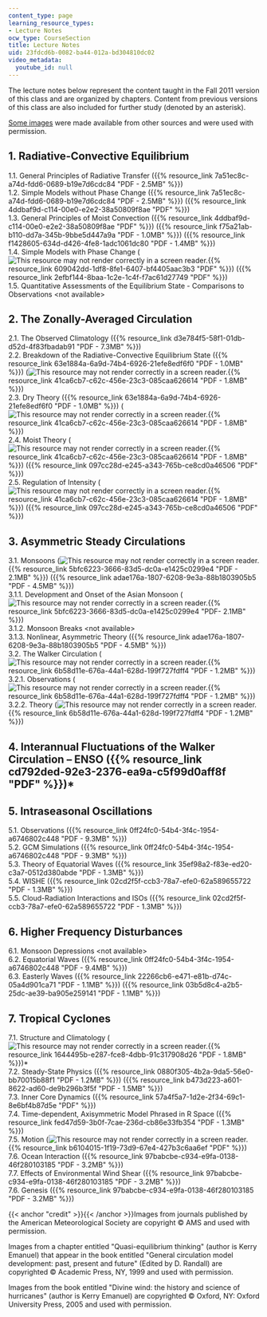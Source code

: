 ```yaml
---
content_type: page
learning_resource_types:
- Lecture Notes
ocw_type: CourseSection
title: Lecture Notes
uid: 23fdcd6b-0082-ba44-012a-bd304810dc02
video_metadata:
  youtube_id: null
---
```


The lecture notes below represent the content taught in the Fall 2011 version of this class and are organized by chapters. Content from previous versions of this class are also included for further study (denoted by an asterisk).

[Some images](#credit) were made available from other sources and were used with permission.

1\. Radiative-Convective Equilibrium
------------------------------------

1.1. General Principles of Radiative Transfer ({{% resource_link 7a51ec8c-a74d-fdd6-0689-b19e7d6cdc84 "PDF - 2.5MB" %}})  
1.2. Simple Models without Phase Change ({{% resource_link 7a51ec8c-a74d-fdd6-0689-b19e7d6cdc84 "PDF - 2.5MB" %}}) ({{% resource_link 4ddbaf9d-c114-00e0-e2e2-38a50809f8ae "PDF" %}})  
1.3. General Principles of Moist Convection ({{% resource_link 4ddbaf9d-c114-00e0-e2e2-38a50809f8ae "PDF" %}}) ({{% resource_link f75a21ab-b110-dd7a-345b-9bbe5d447a9a "PDF - 1.0MB" %}}) ({{% resource_link f1428605-634d-d426-4fe8-1adc1061dc80 "PDF - 1.4MB" %}})  
1.4. Simple Models with Phase Change (![This resource may not render correctly in a screen reader.](/images/inacessible.gif){{% resource_link 609042dd-1df8-8fe1-6407-bf4405aac3b3 "PDF" %}}) ({{% resource_link 2efbf144-8baa-1c2e-1c4f-f7ac61d27749 "PDF" %}})  
1.5. Quantitative Assessments of the Equilibrium State - Comparisons to Observations \<not available>

2\. The Zonally-Averaged Circulation
------------------------------------

2.1. The Observed Climatology ({{% resource_link d3e784f5-58f1-01db-d52d-4f83fbadab91 "PDF - 7.3MB" %}})  
2.2. Breakdown of the Radiative-Convective Equilibrium State ({{% resource_link 63e1884a-6a9d-74b4-6926-21efe8edf6f0 "PDF - 1.0MB" %}}) (![This resource may not render correctly in a screen reader.](/images/inacessible.gif){{% resource_link 41ca6cb7-c62c-456e-23c3-085caa626614 "PDF - 1.8MB" %}})  
2.3. Dry Theory ({{% resource_link 63e1884a-6a9d-74b4-6926-21efe8edf6f0 "PDF - 1.0MB" %}}) (![This resource may not render correctly in a screen reader.](/images/inacessible.gif){{% resource_link 41ca6cb7-c62c-456e-23c3-085caa626614 "PDF - 1.8MB" %}})  
2.4. Moist Theory (![This resource may not render correctly in a screen reader.](/images/inacessible.gif){{% resource_link 41ca6cb7-c62c-456e-23c3-085caa626614 "PDF - 1.8MB" %}}) ({{% resource_link 097cc28d-e245-a343-765b-ce8cd0a46506 "PDF" %}})  
2.5. Regulation of Intensity (![This resource may not render correctly in a screen reader.](/images/inacessible.gif){{% resource_link 41ca6cb7-c62c-456e-23c3-085caa626614 "PDF - 1.8MB" %}}) ({{% resource_link 097cc28d-e245-a343-765b-ce8cd0a46506 "PDF" %}})

3\. Asymmetric Steady Circulations
----------------------------------

3.1. Monsoons (![This resource may not render correctly in a screen reader.](/images/inacessible.gif){{% resource_link 5bfc6223-3666-83d5-dc0a-e1425c0299e4 "PDF - 2.1MB" %}}) ({{% resource_link adae176a-1807-6208-9e3a-88b1803905b5 "PDF - 4.5MB" %}})  
3.1.1. Development and Onset of the Asian Monsoon (![This resource may not render correctly in a screen reader.](/images/inacessible.gif){{% resource_link 5bfc6223-3666-83d5-dc0a-e1425c0299e4 "PDF- 2.1MB" %}})  
3.1.2. Monsoon Breaks \<not available>   
3.1.3. Nonlinear, Asymmetric Theory ({{% resource_link adae176a-1807-6208-9e3a-88b1803905b5 "PDF - 4.5MB" %}})  
3.2. The Walker Circulation (![This resource may not render correctly in a screen reader.](/images/inacessible.gif){{% resource_link 6b58d11e-676a-44a1-628d-199f727fdff4 "PDF - 1.2MB" %}})  
3.2.1. Observations (![This resource may not render correctly in a screen reader.](/images/inacessible.gif){{% resource_link 6b58d11e-676a-44a1-628d-199f727fdff4 "PDF - 1.2MB" %}})  
3.2.2. Theory (![This resource may not render correctly in a screen reader.](/images/inacessible.gif){{% resource_link 6b58d11e-676a-44a1-628d-199f727fdff4 "PDF - 1.2MB" %}})

4\. Interannual Fluctuations of the Walker Circulation – ENSO ({{% resource_link cd792ded-92e3-2376-ea9a-c5f99d0aff8f "PDF" %}})\*
--------------------------------------------------------------------------------------------------------------------

5\. Intraseasonal Oscillations
------------------------------

5.1. Observations ({{% resource_link 0ff24fc0-54b4-3f4c-1954-a6746802c448 "PDF - 9.3MB" %}})  
5.2. GCM Simulations ({{% resource_link 0ff24fc0-54b4-3f4c-1954-a6746802c448 "PDF - 9.3MB" %}})  
5.3. Theory of Equatorial Waves ({{% resource_link 35ef98a2-f83e-ed20-c3a7-0512d380abde "PDF - 1.3MB" %}})  
5.4. WISHE ({{% resource_link 02cd2f5f-ccb3-78a7-efe0-62a589655722 "PDF - 1.3MB" %}})  
5.5. Cloud-Radiation Interactions and ISOs ({{% resource_link 02cd2f5f-ccb3-78a7-efe0-62a589655722 "PDF - 1.3MB" %}})

6\. Higher Frequency Disturbances
---------------------------------

6.1. Monsoon Depressions \<not available>  
6.2. Equatorial Waves ({{% resource_link 0ff24fc0-54b4-3f4c-1954-a6746802c448 "PDF - 9.4MB" %}})  
6.3. Easterly Waves ({{% resource_link 22266cb6-e471-e81b-d74c-05a4d901ca71 "PDF - 1.1MB" %}}) ({{% resource_link 03b5d8c4-a2b5-25dc-ae39-ba905e259141 "PDF - 1.1MB" %}})

7\. Tropical Cyclones
---------------------

7.1. Structure and Climatology (![This resource may not render correctly in a screen reader.](/images/inacessible.gif){{% resource_link 1644495b-e287-fce8-4dbb-91c317908d26 "PDF - 1.8MB" %}})\*  
7.2. Steady-State Physics ({{% resource_link 0880f305-4b2a-9da5-56e0-bb70015b88f1 "PDF - 1.2MB" %}}) ({{% resource_link b473d223-a601-8622-ad60-de9b296b3f5f "PDF - 1.5MB" %}})  
7.3. Inner Core Dynamics ({{% resource_link 57a4f5a7-1d2e-2f34-69c1-8e6bf4b87d5e "PDF" %}})  
7.4. Time-dependent, Axisymmetric Model Phrased in R Space ({{% resource_link fed47d59-3b0f-7cae-236d-cb86e33fb354 "PDF - 1.3MB" %}})  
7.5. Motion (![This resource may not render correctly in a screen reader.](/images/inacessible.gif){{% resource_link b6104015-1f19-73d9-67e4-427b3c6aa6ef "PDF" %}})  
7.6. Ocean Interaction ({{% resource_link 97babcbe-c934-e9fa-0138-46f280103185 "PDF - 3.2MB" %}})  
7.7. Effects of Environmental Wind Shear ({{% resource_link 97babcbe-c934-e9fa-0138-46f280103185 "PDF - 3.2MB" %}})  
7.6. Genesis ({{% resource_link 97babcbe-c934-e9fa-0138-46f280103185 "PDF - 3.2MB" %}})

{{< anchor "credit" >}}{{< /anchor >}}Images from journals published by the American Meteorological Society are copyright © AMS and used with permission.

Images from a chapter entitled "Quasi-equilibrium thinking" (author is Kerry Emanuel) that appear in the book entitled "General circulation model development: past, present and future" (Edited by D. Randall) are copyrighted © Academic Press, NY, 1999 and used with permission.

Images from the book entitled "Divine wind: the history and science of hurricanes" (author is Kerry Emanuel) are copyrighted © Oxford, NY: Oxford University Press, 2005 and used with permission.
